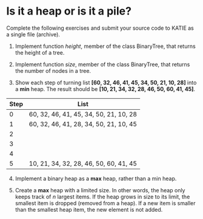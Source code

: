 # Is it a heap or is it a pile?

Complete the following exercises and submit your source code to KATIE as a single file (archive).

1. Implement function *height*, member of the class BinaryTree, that returns the height of a tree.

2. Implement function *size*, member of the class BinaryTree, that returns the number of nodes in a tree.

3. Show each step of turning list **[60, 32, 46, 41, 45, 34, 50, 21, 10, 28]** into a **min** heap. The result should be **[10, 21, 34, 32, 28, 46, 50, 60, 41, 45]**.

Step | List
---|---
0 | 60, 32, 46, 41, 45, 34, 50, 21, 10, 28
1 | 60, 32, 46, 41, 28, 34, 50, 21, 10, 45
2 | 
3 | 
4 | 
5 | 10, 21, 34, 32, 28, 46, 50, 60, 41, 45


4. Implement a binary heap as a **max** heap, rather than a min heap.

5. Create a **max** heap with a limited size. In other words, the heap only keeps track of *n* largest items. If the heap grows in size to its limit, the smallest item is dropped (removed from a heap). If a new item is smaller than the smallest heap item, the new element is not added.
